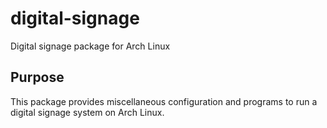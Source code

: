# digital-signage
Digital signage package for Arch Linux

## Purpose
This package provides miscellaneous configuration and programs to run a digital signage system on Arch Linux.

